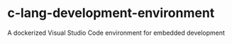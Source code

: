 # c-lang-development-environment
A dockerized Visual Studio Code environment for embedded development
